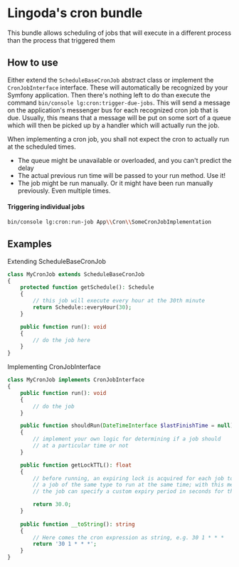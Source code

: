 # Lingoda's cron bundle

This bundle allows scheduling of jobs that will execute in a different process than the process that triggered them

## How to use

Either extend the `ScheduleBaseCronJob` abstract class or implement the `CronJobInterface` interface. These will automatically be recognized by your Symfony application. Then there's nothing left to do than execute the command `bin/console lg:cron:trigger-due-jobs`. This will send a message on the application's messenger bus for each recognized cron job that is due. Usually, this means that a message will be put on some sort of a queue which will then be picked up by a handler which will actually run the job.

When implementing a cron job, you shall not expect the cron to actually run at the scheduled times.
-   The queue might be unavailable or overloaded, and you can't predict the delay
-   The actual previous run time will be passed to your run method. Use it!
-   The job might be run manually. Or it might have been run manually previously. Even multiple times.

#### Triggering individual jobs
```bash
bin/console lg:cron:run-job App\\Cron\\SomeCronJobImplementation
```

## Examples

Extending ScheduleBaseCronJob

```php
class MyCronJob extends ScheduleBaseCronJob
{
    protected function getSchedule(): Schedule
    {
        // this job will execute every hour at the 30th minute
        return Schedule::everyHour(30);
    }

    public function run(): void
    {
        // do the job here
    }
}
```

Implementing CronJobInterface

```php
class MyCronJob implements CronJobInterface
{
    public function run(): void
    {
        // do the job
    }

    public function shouldRun(DateTimeInterface $lastFinishTime = null): bool
    {
        // implement your own logic for determining if a job should
        // at a particular time or not
    }

    public function getLockTTL(): float
    {
        // before running, an expiring lock is acquired for each job to prevent
        // a job of the same type to run at the same time; with this method
        // the job can specify a custom expiry period in seconds for the lock

        return 30.0;
    }
    
    public function __toString(): string
    {
        // Here comes the cron expression as string, e.g. 30 1 * * *
        return '30 1 * * *';
    }
}
```
